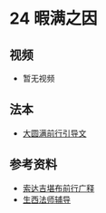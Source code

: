 # 24 暇满之因 

## 视频

- 暂无视频

## 法本
- [大圆满前行引导文](/books/dymqx#2113-丁三思维难得之喻)

## 参考资料

- [索达吉堪布前行广释](/refs/qxgs/qxgs-03xm#暇满之因缘)
- [生西法师辅导](/refs/qxgs/fudao/qxgsfd-03xm#前行广释第024课辅导)